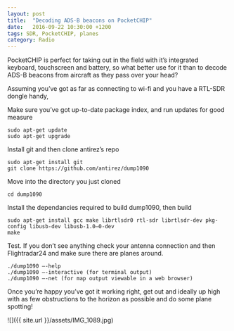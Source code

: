 ```yaml
---
layout: post
title:  "Decoding ADS-B beacons on PocketCHIP"
date:   2016-09-22 10:30:00 +1200
tags: SDR, PocketCHIP, planes
category: Radio
---
```


PocketCHIP is perfect for taking out in the field with it’s integrated keyboard, touchscreen and battery, so what better use for it than to decode ADS-B beacons from aircraft as they pass over your head?

Assuming you’ve got as far as connecting to wi-fi and you have a RTL-SDR dongle handy,

Make sure you’ve got up-to-date package index, and run updates for good measure

```
sudo apt-get update
sudo apt-get upgrade
```

Install git and then clone antirez’s repo

```
sudo apt-get install git
git clone https://github.com/antirez/dump1090
```

Move into the directory you just cloned

```
cd dump1090
```

Install the dependancies required to build dump1090, then build

```
sudo apt-get install gcc make librtlsdr0 rtl-sdr librtlsdr-dev pkg-config libusb-dev libusb-1.0–0-dev
make
```

Test. If you don’t see anything check your antenna connection and then Flightradar24 and make sure there are planes around.

```
./dump1090 —-help
./dump1090 —-interactive (for terminal output)
./dump1090 —-net (for map output viewable in a web browser)
```

Once you’re happy you’ve got it working right, get out and ideally up high with as few obstructions to the horizon as possible and do some plane spotting!

![]({{ site.url }}/assets/IMG_1089.jpg)